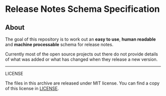 # Release Notes Schema Specification

## About

The goal of this repository is to work out an **easy to use**,
**human readable** and **machine processable** schema for release notes.

Currently most of the open source projects out there do not provide
details of what was added or what has changed when they release a new
version.

---

LICENSE

The files in this archive are released under MIT license.
You can find a copy of this license in [LICENSE](LICENSE).
